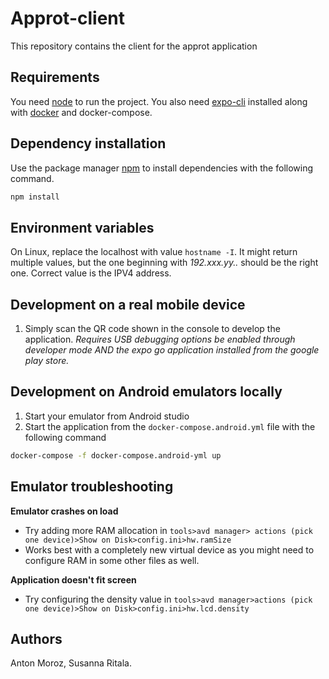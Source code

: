 # Approt-client

This repository contains the client for the approt application

## Requirements

You need [node](https://nodejs.org/en/) to run the project. You also need [expo-cli](https://docs.expo.io/workflow/expo-cli/) installed along with [docker](https://www.docker.com/) and docker-compose.

## Dependency installation

Use the package manager [npm](https://www.npmjs.com/get-npm) to install dependencies with the following command.

```bash
npm install
```

## Environment variables

On Linux, replace the localhost with value `hostname -I`. It might return multiple values, but the one beginning with _192.xxx.yy.._ should be the right one. Correct value is the IPV4 address.

## Development on a real mobile device

1. Simply scan the QR code shown in the console to develop the application. _Requires USB debugging options be enabled through developer mode AND the expo go application installed from the google play store._

## Development on Android emulators locally

1. Start your emulator from Android studio
2. Start the application from the `docker-compose.android.yml` file with the following command

```bash
docker-compose -f docker-compose.android-yml up
```

## Emulator troubleshooting

<b>Emulator crashes on load</b>

- Try adding more RAM allocation in `tools>avd manager> actions (pick one device)>Show on Disk>config.ini>hw.ramSize `
- Works best with a completely new virtual device as you might need to configure RAM in some other files as well.

<b>Application doesn't fit screen</b>

- Try configuring the density value in `tools>avd manager>actions (pick one device)>Show on Disk>config.ini>hw.lcd.density`

## Authors

Anton Moroz, Susanna Ritala.
